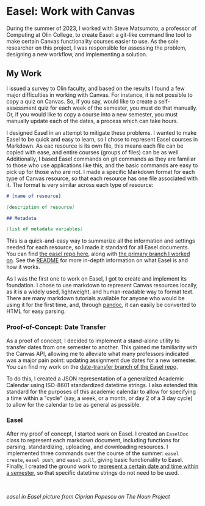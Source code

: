 # Easel: Work with Canvas

During the summer of 2023, I worked with Steve Matsumoto, a professor of Computing at Olin College, to create Easel: a git-like command line tool to make certain Canvas functionality courses easier to use. As the sole researcher on this project, I was responsible for assessing the problem, designing a new workflow, and implementing a solution.

## My Work

I issued a survey to Olin faculty, and based on the results I found a few major difficulties in working with Canvas. For instance, it is not possible to copy a quiz on Canvas. So, if you say, would like to create a self-assessment quiz for each week of the semester, you must do that manually. Or, if you would like to copy a course into a new semester, you must manually update each of the dates, a process which can take hours.

I designed Easel in an attempt to mitigate these problems. I wanted to make Easel to be quick and easy to learn, so I chose to represent Easel courses in Markdown. As eac resource is its own file, this means each file can be copied with ease, and entire courses (groups of files) can be as well. Additionally, I based Easel commands on git commands as they are familiar to those who use applications like this, and the basic commands are easy to pick up for those who are not. I made a specific Markdown format for each type of Canvas resource, so that each resource has one file associated with it. The format is very similar across each type of resource:

```markdown
# [name of resource]

[description of resource]

## Metadata

[list of metadata variables]
```

This is a quick-and-easy way to summarize all the information and settings needed for each resource, so I made it standard for all Easel documents. You can find [the easel repo here](https://github.com/olincollege/easel), along with [the primary branch I worked on](https://github.com/olincollege/easel/tree/basic-structure). See the [README](https://github.com/olincollege/easel/blob/420666e833463b7a1714ed896dbead951464cdc7/README.md) for more in-depth information on what Easel is and how it works.

As I was the first one to work on Easel, I got to create and implement its foundation. I chose to use markdown to represent Canvas resources locally, as it is a widely used, lightweight, and human-readable way to format text. There are many markdown tutorials available for anyone who would be using it for the first time, and, through [pandoc](https://pandoc.org/), it can easily be converted to HTML for easy parsing.

### Proof-of-Concept: Date Transfer

As a proof of concept, I decided to implement a stand-alone utility to transfer dates from one semester to another. This gained me familiarity with the Canvas API, allowing me to alleviate what many professors indicated was a major pain point: updating assignment due dates for a new semester. You can find my work on the [date-transfer branch of the Easel repo](https://github.com/olincollege/easel/tree/date-transfer).

To do this, I created a JSON representation of a generalized Academic Calendar using ISO-8601 standardized datetime strings. I also extended this standard for the purposes of this academic calendar to allow for specifying a time within a "cycle" (say, a week, or a month, or day 2 of a 3 day cycle) to allow for the calendar to be as general as possible.

### Easel

After my proof of concept, I started work on Easel. I created an `EaselDoc` class to represent each markdown document, including functions for parsing, standardizing, uploading, and downloading resources. I implemented three commands over the course of the summer: `easel create`, `easel push`, and `easel pull`, giving basic functionality to Easel. Finally, I created the ground work to [represent a certain date and time within a semester](https://github.com/olincollege/easel/blob/420666e833463b7a1714ed896dbead951464cdc7/todo.md#due-dates), so that specific datetime strings do not need to be used.

<br>

*easel in Easel picture from Ciprian Popescu on The Noun Project*

